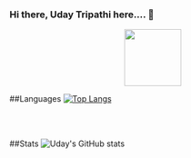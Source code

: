 ### Hi there, Uday Tripathi here.... 👋

<!--
**Uday-1402/Uday-1402** is a ✨ _special_ ✨ repository because its `README.md` (this file) appears on your GitHub profile.

Here are some ideas to get you started:

- 🔭 I’m currently working on ...
- 🌱 I’m currently learning ...
- 👯 I’m looking to collaborate on ...
- 🤔 I’m looking for help with ...
- 💬 Ask me about ...
- 📫 How to reach me: ...
- 😄 Pronouns: ...
- ⚡ Fun fact: ...
-->

<div id="header" align="center">
  <img src="https://media.giphy.com/media/M9gbBd9nbDrOTu1Mqx/giphy.gif" width="100"/>
</div>

##Languages
[![Top Langs](https://github-readme-stats.vercel.app/api/top-langs/?username=Uday-1402)](https://github.com/Uday-1402/github-readme-stats)

<br></br>

##Stats
![Uday's GitHub stats](https://github-readme-stats.vercel.app/api?username=Uday-1402&show_icons=true&theme=radical)
